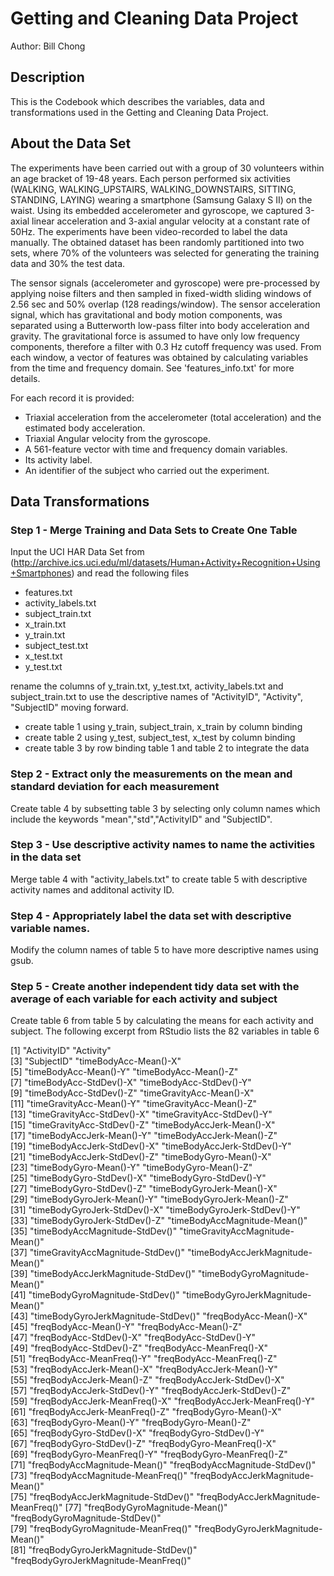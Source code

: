 # Getting and Cleaning Data Project
Author: Bill Chong

## Description
This is the Codebook which describes the variables, data and transformations used in the Getting and Cleaning Data Project.

## About the Data Set

The experiments have been carried out with a group of 30 volunteers within an age bracket of 19-48 years. Each person performed six activities (WALKING, WALKING_UPSTAIRS, WALKING_DOWNSTAIRS, SITTING, STANDING, LAYING) 
wearing a smartphone (Samsung Galaxy S II) on the waist. Using its embedded accelerometer and gyroscope, we captured 3-axial linear acceleration and 3-axial angular velocity at a constant rate of 50Hz. 
The experiments have been video-recorded to label the data manually. The obtained dataset has been randomly partitioned into two sets, where 70% of the volunteers was selected for generating the training 
data and 30% the test data. 

The sensor signals (accelerometer and gyroscope) were pre-processed by applying noise filters and then sampled in fixed-width sliding windows of 2.56 sec and 50% overlap (128 readings/window). The sensor acceleration signal, which has gravitational and body motion components, was separated using a Butterworth low-pass filter into body acceleration and gravity. The gravitational force is assumed to have only low frequency components, therefore a filter with 0.3 Hz cutoff frequency was used. From each window, a vector of features was obtained by calculating variables from the time and frequency domain. See 'features_info.txt' for more details. 

For each record it is provided:

- Triaxial acceleration from the accelerometer (total acceleration) and the estimated body acceleration.
- Triaxial Angular velocity from the gyroscope. 
- A 561-feature vector with time and frequency domain variables. 
- Its activity label. 
- An identifier of the subject who carried out the experiment.


## Data Transformations

### Step 1 - Merge Training and Data Sets to Create One Table

Input the UCI HAR Data Set from (http://archive.ics.uci.edu/ml/datasets/Human+Activity+Recognition+Using+Smartphones) and read the following files

- features.txt
- activity_labels.txt
- subject_train.txt
- x_train.txt
- y_train.txt
- subject_test.txt
- x_test.txt
- y_test.txt

rename the columns of y_train.txt, y_test.txt, activity_labels.txt and subject_train.txt to use the descriptive names of "ActivityID", "Activity", "SubjectID" moving forward.

- create table 1 using y_train, subject_train, x_train by column binding
- create table 2 using y_test, subject_test, x_test by column binding
- create table 3 by row binding table 1 and table 2 to integrate the data

### Step 2 - Extract only the measurements on the mean and standard deviation for each measurement

Create table 4 by subsetting table 3 by selecting only column names which include the keywords "mean","std","ActivityID" and "SubjectID".

### Step 3 - Use descriptive activity names to name the activities in the data set

Merge table 4 with "activity_labels.txt" to create table 5 with descriptive activity names and additonal activity ID.

### Step 4 - Appropriately label the data set with descriptive variable names. 

Modify the column names of table 5 to have more descriptive names using gsub.

### Step 5 - Create another independent tidy data set with the average of each variable for each activity and subject

Create table 6 from table 5 by calculating the means for each activity and subject. The following excerpt from RStudio lists the 82 variables in table 6

 [1] "ActivityID"                           "Activity"                            
 [3] "SubjectID"                            "timeBodyAcc-Mean()-X"                
 [5] "timeBodyAcc-Mean()-Y"                 "timeBodyAcc-Mean()-Z"                
 [7] "timeBodyAcc-StdDev()-X"               "timeBodyAcc-StdDev()-Y"              
 [9] "timeBodyAcc-StdDev()-Z"               "timeGravityAcc-Mean()-X"             
[11] "timeGravityAcc-Mean()-Y"              "timeGravityAcc-Mean()-Z"             
[13] "timeGravityAcc-StdDev()-X"            "timeGravityAcc-StdDev()-Y"           
[15] "timeGravityAcc-StdDev()-Z"            "timeBodyAccJerk-Mean()-X"            
[17] "timeBodyAccJerk-Mean()-Y"             "timeBodyAccJerk-Mean()-Z"            
[19] "timeBodyAccJerk-StdDev()-X"           "timeBodyAccJerk-StdDev()-Y"          
[21] "timeBodyAccJerk-StdDev()-Z"           "timeBodyGyro-Mean()-X"               
[23] "timeBodyGyro-Mean()-Y"                "timeBodyGyro-Mean()-Z"               
[25] "timeBodyGyro-StdDev()-X"              "timeBodyGyro-StdDev()-Y"             
[27] "timeBodyGyro-StdDev()-Z"              "timeBodyGyroJerk-Mean()-X"           
[29] "timeBodyGyroJerk-Mean()-Y"            "timeBodyGyroJerk-Mean()-Z"           
[31] "timeBodyGyroJerk-StdDev()-X"          "timeBodyGyroJerk-StdDev()-Y"         
[33] "timeBodyGyroJerk-StdDev()-Z"          "timeBodyAccMagnitude-Mean()"         
[35] "timeBodyAccMagnitude-StdDev()"        "timeGravityAccMagnitude-Mean()"      
[37] "timeGravityAccMagnitude-StdDev()"     "timeBodyAccJerkMagnitude-Mean()"     
[39] "timeBodyAccJerkMagnitude-StdDev()"    "timeBodyGyroMagnitude-Mean()"        
[41] "timeBodyGyroMagnitude-StdDev()"       "timeBodyGyroJerkMagnitude-Mean()"    
[43] "timeBodyGyroJerkMagnitude-StdDev()"   "freqBodyAcc-Mean()-X"                
[45] "freqBodyAcc-Mean()-Y"                 "freqBodyAcc-Mean()-Z"                
[47] "freqBodyAcc-StdDev()-X"               "freqBodyAcc-StdDev()-Y"              
[49] "freqBodyAcc-StdDev()-Z"               "freqBodyAcc-MeanFreq()-X"            
[51] "freqBodyAcc-MeanFreq()-Y"             "freqBodyAcc-MeanFreq()-Z"            
[53] "freqBodyAccJerk-Mean()-X"             "freqBodyAccJerk-Mean()-Y"            
[55] "freqBodyAccJerk-Mean()-Z"             "freqBodyAccJerk-StdDev()-X"          
[57] "freqBodyAccJerk-StdDev()-Y"           "freqBodyAccJerk-StdDev()-Z"          
[59] "freqBodyAccJerk-MeanFreq()-X"         "freqBodyAccJerk-MeanFreq()-Y"        
[61] "freqBodyAccJerk-MeanFreq()-Z"         "freqBodyGyro-Mean()-X"               
[63] "freqBodyGyro-Mean()-Y"                "freqBodyGyro-Mean()-Z"               
[65] "freqBodyGyro-StdDev()-X"              "freqBodyGyro-StdDev()-Y"             
[67] "freqBodyGyro-StdDev()-Z"              "freqBodyGyro-MeanFreq()-X"           
[69] "freqBodyGyro-MeanFreq()-Y"            "freqBodyGyro-MeanFreq()-Z"           
[71] "freqBodyAccMagnitude-Mean()"          "freqBodyAccMagnitude-StdDev()"       
[73] "freqBodyAccMagnitude-MeanFreq()"      "freqBodyAccJerkMagnitude-Mean()"     
[75] "freqBodyAccJerkMagnitude-StdDev()"    "freqBodyAccJerkMagnitude-MeanFreq()" 
[77] "freqBodyGyroMagnitude-Mean()"         "freqBodyGyroMagnitude-StdDev()"      
[79] "freqBodyGyroMagnitude-MeanFreq()"     "freqBodyGyroJerkMagnitude-Mean()"    
[81] "freqBodyGyroJerkMagnitude-StdDev()"   "freqBodyGyroJerkMagnitude-MeanFreq()"
